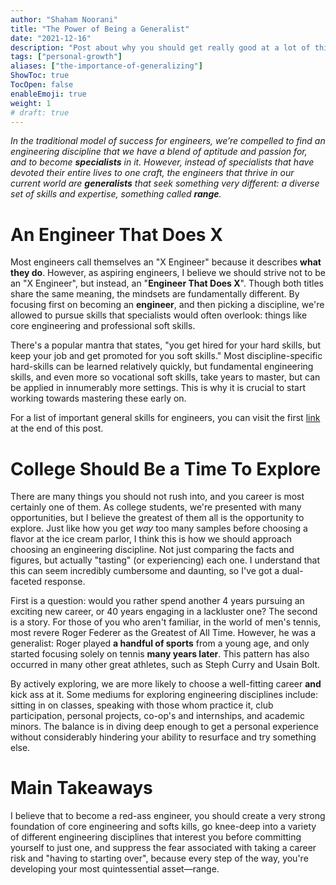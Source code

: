 ```yaml
---
author: "Shaham Noorani"
title: "The Power of Being a Generalist"
date: "2021-12-16"
description: "Post about why you should get really good at a lot of things, not just your discipline"
tags: ["personal-growth"]
aliases: ["the-importance-of-generalizing"]
ShowToc: true
TocOpen: false
enableEmoji: true
weight: 1
# draft: true
---
```


<!--blurb-->
*In the traditional model of success for engineers, we’re compelled to find an engineering discipline that we have a blend of aptitude and passion for, and to become **specialists** in it. However, instead of specialists that have devoted their entire lives to one craft, the engineers that thrive in our current world are **generalists** that seek something very different: a diverse set of skills and expertise, something called **range**.*

<!--more-->
# An Engineer That Does X

Most engineers call themselves an "X Engineer" because it describes **what they do**. However, as aspiring engineers, I believe we should strive not to be an "X Engineer", but instead, an "**Engineer That Does X**". Though both titles share the same meaning, the mindsets are fundamentally different. By focusing first on becoming an **engineer**, and then picking a discipline, we're allowed to pursue skills that specialists would often overlook: things like core engineering and professional soft skills. 

There's a popular mantra that states, "you get hired for your hard skills, but keep your job and get promoted for you soft skills." Most discipline-specific hard-skills can be learned relatively quickly, but fundamental engineering skills, and even more so vocational soft skills, take years to master, but can be applied in innumerably more settings. This is why it is crucial to start working towards mastering these early on.

For a list of important general skills for engineers, you can visit the first [link](https://google.com) at the end of this post. 

# College Should Be a Time To Explore

There are many things you should not rush into, and you career is most certainly one of them. As college students, we're presented with many opportunities, but I believe the greatest of them all is the opportunity to explore. Just like how you get *way* too many samples before choosing a flavor at the ice cream parlor, I think this is how we should approach choosing an engineering discipline. Not just comparing the facts and figures, but actually "tasting" (or experiencing) each one. I understand that this can seem incredibly cumbersome and daunting, so I've got a dual-faceted response. 

First is a question: would you rather spend another 4 years pursuing an exciting new career, or 40 years engaging in a lackluster one? The second is a story. For those of you who aren't familiar, in the world of men's tennis, most revere Roger Federer as the Greatest of All Time. However, he was a generalist: Roger played **a handful of sports** from a young age, and only started focusing solely on tennis **many years later**. This pattern has also occurred in many other great athletes, such as Steph Curry and Usain Bolt. 

By actively exploring, we are more likely to choose a well-fitting career **and** kick ass at it. Some mediums for exploring engineering disciplines include: sitting in on classes, speaking with those whom practice it, club participation, personal projects, co-op's and internships, and academic minors. The balance is in diving deep enough to get a personal experience without considerably hindering your ability to resurface and try something else. 

# Main Takeaways

I believe that to become a red-ass engineer, you should create a very strong foundation of core engineering and softs kills, go knee-deep into a variety of different engineering disciplines that interest you before committing yourself to just one, and suppress the fear associated with taking a career risk and "having to starting over", because every step of the way, you're developing your most quintessential asset—range. 
